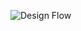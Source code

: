 ![Design Flow](https://github.com/ucsb-cs184-f23/pj-android-02/assets/72772860/eea37672-35af-48dd-8730-06ae61994596)
